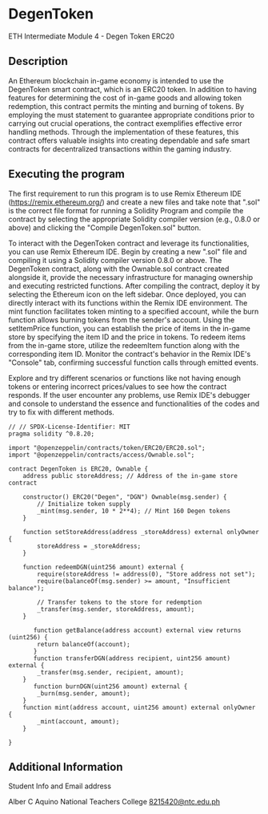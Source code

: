 # DegenToken
ETH Intermediate Module 4 - Degen Token ERC20

## Description

An Ethereum blockchain in-game economy is intended to use the DegenToken smart contract, which is an ERC20 token. In addition to having features for determining the cost of in-game goods and allowing token redemption, this contract permits the minting and burning of tokens. By employing the must statement to guarantee appropriate conditions prior to carrying out crucial operations, the contract exemplifies effective error handling methods. Through the implementation of these features, this contract offers valuable insights into creating dependable and safe smart contracts for decentralized transactions within the gaming industry.

## Executing the program

The first requirement to run this program is to use Remix Ethereum IDE (https://remix.ethereum.org/) and create a new files and take note that ".sol" is the correct file format for running a Solidity Program and compile the contract by selecting the appropriate Solidity compiler version (e.g., 0.8.0 or above) and clicking the "Compile DegenToken.sol" button.

To interact with the DegenToken contract and leverage its functionalities, you can use Remix Ethereum IDE. Begin by creating a new ".sol" file and compiling it using a Solidity compiler version 0.8.0 or above. The DegenToken contract, along with the Ownable.sol contract created alongside it, provide the necessary infrastructure for managing ownership and executing restricted functions. After compiling the contract, deploy it by selecting the Ethereum icon on the left sidebar. Once deployed, you can directly interact with its functions within the Remix IDE environment. The mint function facilitates token minting to a specified account, while the burn function allows burning tokens from the sender's account. Using the setItemPrice function, you can establish the price of items in the in-game store by specifying the item ID and the price in tokens. To redeem items from the in-game store, utilize the redeemItem function along with the corresponding item ID. Monitor the contract's behavior in the Remix IDE's "Console" tab, confirming successful function calls through emitted events.

Explore and try different scenarios or functions like not having enough tokens or entering incorrect prices/values to see how the contract responds. If the user encounter any problems, use Remix IDE's debugger and console to understand the essence and functionalities of the codes and try to fix with different methods.

```
// // SPDX-License-Identifier: MIT
pragma solidity ^0.8.20;

import "@openzeppelin/contracts/token/ERC20/ERC20.sol";
import "@openzeppelin/contracts/access/Ownable.sol";

contract DegenToken is ERC20, Ownable {
    address public storeAddress; // Address of the in-game store contract

    constructor() ERC20("Degen", "DGN") Ownable(msg.sender) {
        // Initialize token supply
        _mint(msg.sender, 10 * 2**4); // Mint 160 Degen tokens
    }

    function setStoreAddress(address _storeAddress) external onlyOwner {
        storeAddress = _storeAddress;
    }

    function redeemDGN(uint256 amount) external {
        require(storeAddress != address(0), "Store address not set");
        require(balanceOf(msg.sender) >= amount, "Insufficient balance");

        // Transfer tokens to the store for redemption
        _transfer(msg.sender, storeAddress, amount);
    }

       function getBalance(address account) external view returns (uint256) {
        return balanceOf(account);
       }
       function transferDGN(address recipient, uint256 amount) external {
        _transfer(msg.sender, recipient, amount);
    }
       function burnDGN(uint256 amount) external {
        _burn(msg.sender, amount);
    }
    function mint(address account, uint256 amount) external onlyOwner {
        _mint(account, amount);
    }
    
}
```
## Additional Information

Student Info and Email address

Alber C Aquino
National Teachers College 
8215420@ntc.edu.ph
